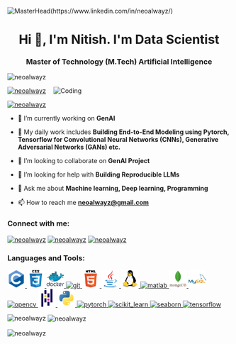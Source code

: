 ![MasterHead]([https://images.squarespace-cdn.com/content/v1/5feb53185d3dab691b47361b/1609930650139-9NRI63XUJ29Y7E9LEA9G/12eca-machine-learning.gif](https://www.google.com/url?sa=i&url=https%3A%2F%2Fwww.zilvitismazeikiai.lt%2FTwitter-To-Gif-Download-Colaboratory-709909.html&psig=AOvVaw0TivE67nLR6rpEMs7HbJlw&ust=1715681954970000&source=images&cd=vfe&opi=89978449&ved=0CBEQjRxqFwoTCKDb572zioYDFQAAAAAdAAAAABAt))(https://www.linkedin.com/in/neoalwayz/)

<h1 align="center">Hi 👋, I'm Nitish. I'm Data Scientist</h1>
<h3 align="center">Master of Technology (M.Tech) Artificial Intelligence</h3>

<p align="left"> <img src="https://komarev.com/ghpvc/?username=neoalwayz&label=Profile%20views&color=0e75b6&style=flat" alt="neoalwayz" /> </p>
<img align="right" alt="Coding" width="400" src="https://www.google.com/url?sa=i&url=https%3A%2F%2Fwww.pinterest.com%2Fpin%2F567523990538356835%2F&psig=AOvVaw1MAGKhMw8FiLDpeFYn-mKP&ust=1669501849627000&source=images&cd=vfe&ved=0CBAQjRxqFwoTCKj075exyvsCFQAAAAAdAAAAABAd">

<p align="left"> <a href="https://github.com/ryo-ma/github-profile-trophy"><img src="https://github-profile-trophy.vercel.app/?username=neoalwayz" alt="neoalwayz" /></a> </p>

<p align="left"> <a href="https://twitter.com/neoalwayz" target="blank"><img src="https://img.shields.io/twitter/follow/neoalwayz?logo=twitter&style=for-the-badge" alt="neoalwayz" /></a> </p>

- 🔭 I’m currently working on **GenAI**

- 🌱 My daily work includes  **Building End-to-End Modeling using Pytorch, Tensorflow for Convolutional Neural Networks (CNNs), Generative Adversarial Networks (GANs) etc.**

- 👯 I’m looking to collaborate on **GenAI Project**

- 🤝 I’m looking for help with **Building Reproducible LLMs**

- 💬 Ask me about **Machine learning, Deep learning, Programming**

- 📫 How to reach me **neoalwayz@gmail.com**

<h3 align="left">Connect with me:</h3>
<p align="left">
<a href="https://twitter.com/neoalwayz" target="blank"><img align="center" src="https://raw.githubusercontent.com/rahuldkjain/github-profile-readme-generator/master/src/images/icons/Social/twitter.svg" alt="neoalwayz" height="30" width="40" /></a>
<a href="https://linkedin.com/in/neoalwayz" target="blank"><img align="center" src="https://raw.githubusercontent.com/rahuldkjain/github-profile-readme-generator/master/src/images/icons/Social/linked-in-alt.svg" alt="neoalwayz" height="30" width="40" /></a>
<a href="https://www.hackerrank.com/neoalwayz" target="blank"><img align="center" src="https://raw.githubusercontent.com/rahuldkjain/github-profile-readme-generator/master/src/images/icons/Social/hackerrank.svg" alt="neoalwayz" height="30" width="40" /></a>
</p>

<h3 align="left">Languages and Tools:</h3>
<p align="left"> <a href="https://www.cprogramming.com/" target="_blank" rel="noreferrer"> <img src="https://raw.githubusercontent.com/devicons/devicon/master/icons/c/c-original.svg" alt="c" width="40" height="40"/> </a> <a href="https://www.w3schools.com/css/" target="_blank" rel="noreferrer"> <img src="https://raw.githubusercontent.com/devicons/devicon/master/icons/css3/css3-original-wordmark.svg" alt="css3" width="40" height="40"/> </a> <a href="https://www.docker.com/" target="_blank" rel="noreferrer"> <img src="https://raw.githubusercontent.com/devicons/devicon/master/icons/docker/docker-original-wordmark.svg" alt="docker" width="40" height="40"/> </a> <a href="https://git-scm.com/" target="_blank" rel="noreferrer"> <img src="https://www.vectorlogo.zone/logos/git-scm/git-scm-icon.svg" alt="git" width="40" height="40"/> </a> <a href="https://www.w3.org/html/" target="_blank" rel="noreferrer"> <img src="https://raw.githubusercontent.com/devicons/devicon/master/icons/html5/html5-original-wordmark.svg" alt="html5" width="40" height="40"/> </a> <a href="https://www.java.com" target="_blank" rel="noreferrer"> <img src="https://raw.githubusercontent.com/devicons/devicon/master/icons/java/java-original.svg" alt="java" width="40" height="40"/> </a> <a href="https://www.linux.org/" target="_blank" rel="noreferrer"> <img src="https://raw.githubusercontent.com/devicons/devicon/master/icons/linux/linux-original.svg" alt="linux" width="40" height="40"/> </a> <a href="https://www.mathworks.com/" target="_blank" rel="noreferrer"> <img src="https://upload.wikimedia.org/wikipedia/commons/2/21/Matlab_Logo.png" alt="matlab" width="40" height="40"/> </a> <a href="https://www.mongodb.com/" target="_blank" rel="noreferrer"> <img src="https://raw.githubusercontent.com/devicons/devicon/master/icons/mongodb/mongodb-original-wordmark.svg" alt="mongodb" width="40" height="40"/> </a> <a href="https://www.mysql.com/" target="_blank" rel="noreferrer"> <img src="https://raw.githubusercontent.com/devicons/devicon/master/icons/mysql/mysql-original-wordmark.svg" alt="mysql" width="40" height="40"/> </a> <a href="https://opencv.org/" target="_blank" rel="noreferrer"> <img src="https://www.vectorlogo.zone/logos/opencv/opencv-icon.svg" alt="opencv" width="40" height="40"/> </a> <a href="https://pandas.pydata.org/" target="_blank" rel="noreferrer"> <img src="https://raw.githubusercontent.com/devicons/devicon/2ae2a900d2f041da66e950e4d48052658d850630/icons/pandas/pandas-original.svg" alt="pandas" width="40" height="40"/> </a> <a href="https://www.python.org" target="_blank" rel="noreferrer"> <img src="https://raw.githubusercontent.com/devicons/devicon/master/icons/python/python-original.svg" alt="python" width="40" height="40"/> </a> <a href="https://pytorch.org/" target="_blank" rel="noreferrer"> <img src="https://www.vectorlogo.zone/logos/pytorch/pytorch-icon.svg" alt="pytorch" width="40" height="40"/> </a> <a href="https://scikit-learn.org/" target="_blank" rel="noreferrer"> <img src="https://upload.wikimedia.org/wikipedia/commons/0/05/Scikit_learn_logo_small.svg" alt="scikit_learn" width="40" height="40"/> </a> <a href="https://seaborn.pydata.org/" target="_blank" rel="noreferrer"> <img src="https://seaborn.pydata.org/_images/logo-mark-lightbg.svg" alt="seaborn" width="40" height="40"/> </a> <a href="https://www.tensorflow.org" target="_blank" rel="noreferrer"> <img src="https://www.vectorlogo.zone/logos/tensorflow/tensorflow-icon.svg" alt="tensorflow" width="40" height="40"/> </a> </p>

<p><img align="left" src="https://github-readme-stats.vercel.app/api/top-langs?username=neoalwayz&show_icons=true&locale=en&layout=compact" alt="neoalwayz" /></p>

<p>&nbsp;<img align="center" src="https://github-readme-stats.vercel.app/api?username=neoalwayz&show_icons=true&locale=en" alt="neoalwayz" /></p>

<p><img align="center" src="https://github-readme-streak-stats.herokuapp.com/?user=neoalwayz&" alt="neoalwayz" /></p>
